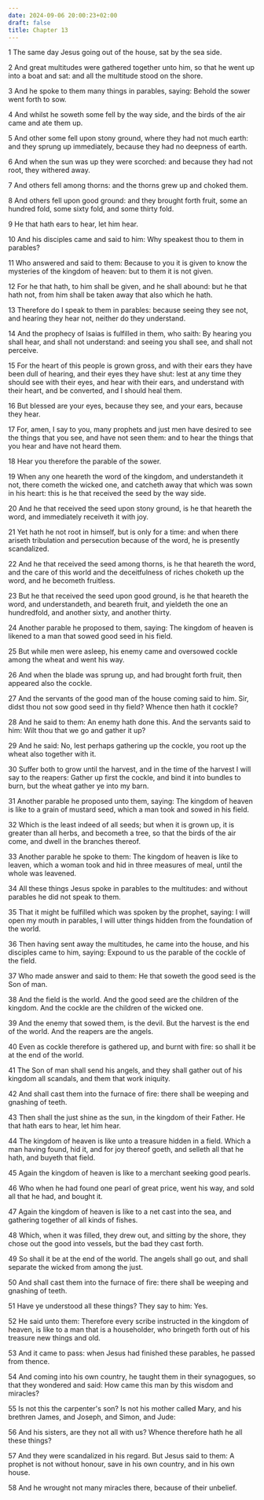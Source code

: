 ```yaml
---
date: 2024-09-06 20:00:23+02:00
draft: false
title: Chapter 13
---
```




1 The same day Jesus going out of the house, sat by the sea side.

2 And great multitudes were gathered together unto him, so that he went up into a boat and sat: and all the multitude stood on the shore.

3 And he spoke to them many things in parables, saying: Behold the sower went forth to sow.

4 And whilst he soweth some fell by the way side, and the birds of the air came and ate them up.

5 And other some fell upon stony ground, where they had not much earth: and they sprung up immediately, because they had no deepness of earth.

6 And when the sun was up they were scorched: and because they had not root, they withered away.

7 And others fell among thorns: and the thorns grew up and choked them.

8 And others fell upon good ground: and they brought forth fruit, some an hundred fold, some sixty fold, and some thirty fold.

9 He that hath ears to hear, let him hear.

10 And his disciples came and said to him: Why speakest thou to them in parables?

11 Who answered and said to them: Because to you it is given to know the mysteries of the kingdom of heaven: but to them it is not given.

12 For he that hath, to him shall be given, and he shall abound: but he that hath not, from him shall be taken away that also which he hath.

13 Therefore do I speak to them in parables: because seeing they see not, and hearing they hear not, neither do they understand.

14 And the prophecy of Isaias is fulfilled in them, who saith: By hearing you shall hear, and shall not understand: and seeing you shall see, and shall not perceive.

15 For the heart of this people is grown gross, and with their ears they have been dull of hearing, and their eyes they have shut: lest at any time they should see with their eyes, and hear with their ears, and understand with their heart, and be converted, and I should heal them.

16 But blessed are your eyes, because they see, and your ears, because they hear.

17 For, amen, I say to you, many prophets and just men have desired to see the things that you see, and have not seen them: and to hear the things that you hear and have not heard them.

18 Hear you therefore the parable of the sower.

19 When any one heareth the word of the kingdom, and understandeth it not, there cometh the wicked one, and catcheth away that which was sown in his heart: this is he that received the seed by the way side.

20 And he that received the seed upon stony ground, is he that heareth the word, and immediately receiveth it with joy.

21 Yet hath he not root in himself, but is only for a time: and when there ariseth tribulation and persecution because of the word, he is presently scandalized.

22 And he that received the seed among thorns, is he that heareth the word, and the care of this world and the deceitfulness of riches choketh up the word, and he becometh fruitless.

23 But he that received the seed upon good ground, is he that heareth the word, and understandeth, and beareth fruit, and yieldeth the one an hundredfold, and another sixty, and another thirty.

24 Another parable he proposed to them, saying: The kingdom of heaven is likened to a man that sowed good seed in his field.

25 But while men were asleep, his enemy came and oversowed cockle among the wheat and went his way.

26 And when the blade was sprung up, and had brought forth fruit, then appeared also the cockle.

27 And the servants of the good man of the house coming said to him. Sir, didst thou not sow good seed in thy field? Whence then hath it cockle?

28 And he said to them: An enemy hath done this. And the servants said to him: Wilt thou that we go and gather it up?

29 And he said: No, lest perhaps gathering up the cockle, you root up the wheat also together with it.

30 Suffer both to grow until the harvest, and in the time of the harvest I will say to the reapers: Gather up first the cockle, and bind it into bundles to burn, but the wheat gather ye into my barn.

31 Another parable he proposed unto them, saying: The kingdom of heaven is like to a grain of mustard seed, which a man took and sowed in his field.

32 Which is the least indeed of all seeds; but when it is grown up, it is greater than all herbs, and becometh a tree, so that the birds of the air come, and dwell in the branches thereof.

33 Another parable he spoke to them: The kingdom of heaven is like to leaven, which a woman took and hid in three measures of meal, until the whole was leavened.

34 All these things Jesus spoke in parables to the multitudes: and without parables he did not speak to them.

35 That it might be fulfilled which was spoken by the prophet, saying: I will open my mouth in parables, I will utter things hidden from the foundation of the world.

36 Then having sent away the multitudes, he came into the house, and his disciples came to him, saying: Expound to us the parable of the cockle of the field.

37 Who made answer and said to them: He that soweth the good seed is the Son of man.

38 And the field is the world. And the good seed are the children of the kingdom. And the cockle are the children of the wicked one.

39 And the enemy that sowed them, is the devil. But the harvest is the end of the world. And the reapers are the angels.

40 Even as cockle therefore is gathered up, and burnt with fire: so shall it be at the end of the world.

41 The Son of man shall send his angels, and they shall gather out of his kingdom all scandals, and them that work iniquity.

42 And shall cast them into the furnace of fire: there shall be weeping and gnashing of teeth.

43 Then shall the just shine as the sun, in the kingdom of their Father. He that hath ears to hear, let him hear.

44 The kingdom of heaven is like unto a treasure hidden in a field. Which a man having found, hid it, and for joy thereof goeth, and selleth all that he hath, and buyeth that field.

45 Again the kingdom of heaven is like to a merchant seeking good pearls.

46 Who when he had found one pearl of great price, went his way, and sold all that he had, and bought it.

47 Again the kingdom of heaven is like to a net cast into the sea, and gathering together of all kinds of fishes.

48 Which, when it was filled, they drew out, and sitting by the shore, they chose out the good into vessels, but the bad they cast forth.

49 So shall it be at the end of the world. The angels shall go out, and shall separate the wicked from among the just.

50 And shall cast them into the furnace of fire: there shall be weeping and gnashing of teeth.

51 Have ye understood all these things? They say to him: Yes.

52 He said unto them: Therefore every scribe instructed in the kingdom of heaven, is like to a man that is a householder, who bringeth forth out of his treasure new things and old.

53 And it came to pass: when Jesus had finished these parables, he passed from thence.

54 And coming into his own country, he taught them in their synagogues, so that they wondered and said: How came this man by this wisdom and miracles?

55 Is not this the carpenter's son? Is not his mother called Mary, and his brethren James, and Joseph, and Simon, and Jude:

56 And his sisters, are they not all with us? Whence therefore hath he all these things?

57 And they were scandalized in his regard. But Jesus said to them: A prophet is not without honour, save in his own country, and in his own house.

58 And he wrought not many miracles there, because of their unbelief.


